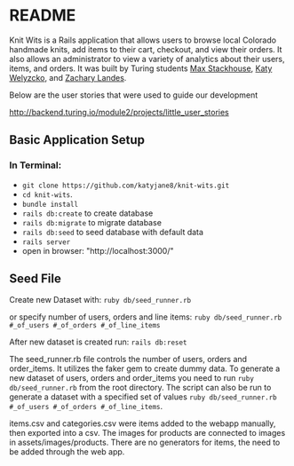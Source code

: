 # README

Knit Wits is a Rails application that allows users to browse local Colorado handmade knits, add items to their cart, checkout, and view their orders. It also allows an administrator to view a variety of analytics about their users, items, and orders. It was built by Turing students [Max Stackhouse](https://github.com/Maxscores),  [Katy Welyzcko](https://github.com/katyjane8), and  [Zachary Landes](https://github.com/zacharylandes).

Below are the user stories that were used to guide our development

http://backend.turing.io/module2/projects/little_user_stories

## Basic Application Setup
### In Terminal:
* `git clone https://github.com/katyjane8/knit-wits.git`
* `cd knit-wits`.
* `bundle install`
* `rails db:create` to create database
* `rails db:migrate` to migrate database
* `rails db:seed` to seed database with default data
* `rails server`
* open in browser: "http://localhost:3000/"


## Seed File
Create new Dataset with:
`ruby db/seed_runner.rb`

or specify number of users, orders and line items:
`ruby db/seed_runner.rb #_of_users #_of_orders #_of_line_items`

After new dataset is created run:
`rails db:reset`

The seed_runner.rb file controls the number of users, orders and order_items. It utilizes the faker gem to create dummy data. To generate a new dataset of users, orders and order_items you need to run `ruby db/seed_runner.rb` from the root directory. The script can also be run to generate a dataset with a specified set of values `ruby db/seed_runner.rb #_of_users #_of_orders #_of_line_items`.

items.csv and categories.csv were items added to the webapp manually, then exported into a csv. The images for products are connected to images in assets/images/products. There are no generators for items, the need to be added through the web app.
